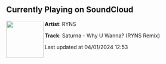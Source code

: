 ## Currently Playing on SoundCloud

[<img align="left" width="100" src="https://i1.sndcdn.com/artworks-bUVvA9WO6ghSubmo-PkZw1w-t500x500.jpg">](https://soundcloud.com/rynsmusic/saturna-why-u-wanna-ryns-remix)

**Artist**: RYNS 

**Track**: Saturna - Why U Wanna? (RYNS Remix)

Last updated at 04/01/2024 12:53
